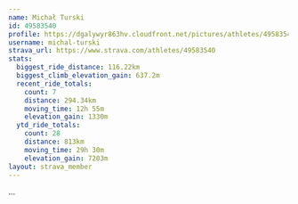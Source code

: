 ```yaml
---
name: Michał Turski
id: 49583540
profile: https://dgalywyr863hv.cloudfront.net/pictures/athletes/49583540/14729338/1/large.jpg
username: michal-turski
strava_url: https://www.strava.com/athletes/49583540
stats:
  biggest_ride_distance: 116.22km
  biggest_climb_elevation_gain: 637.2m
  recent_ride_totals:
    count: 7
    distance: 294.34km
    moving_time: 12h 55m
    elevation_gain: 1330m
  ytd_ride_totals:
    count: 28
    distance: 813km
    moving_time: 29h 30m
    elevation_gain: 7203m
layout: strava_member
--- 
```

...
